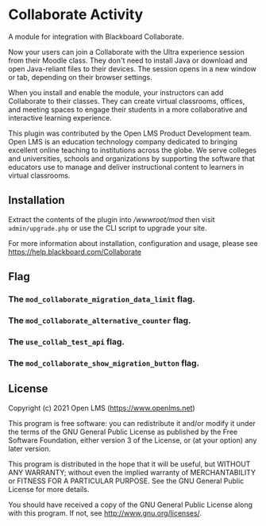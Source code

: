 # Collaborate Activity
A module for integration with Blackboard Collaborate.

Now your users can join a Collaborate with the Ultra experience 
session from their Moodle class. They don't need to install Java 
or download and open Java-reliant files to their devices.
The session opens in a new window or tab, depending on their browser settings.

When you install and enable the module, your instructors can 
add Collaborate to their classes. They can create virtual 
classrooms, offices, and meeting spaces to engage their
students in a more collaborative and interactive learning experience.

This plugin was contributed by the Open LMS Product Development team. Open LMS is an education technology company
dedicated to bringing excellent online teaching to institutions across the globe. We serve colleges and universities,
schools and organizations by supporting the software that educators use to manage and deliver instructional content to
learners in virtual classrooms.

## Installation
Extract the contents of the plugin into _/wwwroot/mod_ then visit `admin/upgrade.php` or use the CLI script to upgrade your site.

For more information about installation, configuration and usage, please see https://help.blackboard.com/Collaborate

## Flag

### The  `mod_collaborate_migration_data_limit` flag.
### The  `mod_collaborate_alternative_counter` flag.
### The  `use_collab_test_api` flag.
### The  `mod_collaborate_show_migration_button` flag.

## License
Copyright (c) 2021 Open LMS (https://www.openlms.net)

This program is free software: you can redistribute it and/or modify it under
the terms of the GNU General Public License as published by the Free Software
Foundation, either version 3 of the License, or (at your option) any later
version.

This program is distributed in the hope that it will be useful, but WITHOUT ANY
WARRANTY; without even the implied warranty of MERCHANTABILITY or FITNESS FOR A
PARTICULAR PURPOSE.  See the GNU General Public License for more details.

You should have received a copy of the GNU General Public License along with
this program.  If not, see <http://www.gnu.org/licenses/>.